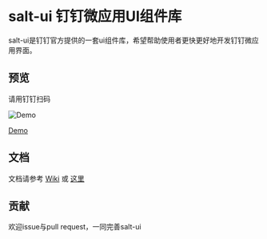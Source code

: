 salt-ui 钉钉微应用UI组件库  
====

salt-ui是钉钉官方提供的一套ui组件库，希望帮助使用者更快更好地开发钉钉微应用界面。

## 预览

请用钉钉扫码

![Demo](https://img.alicdn.com/tps/TB1NJV4PXXXXXcIXVXXXXXXXXXX-150-150.png)

[Demo](http://g.alicdn.com/platform/tingle-ui/1.2.2/demo/index.html#/)

## 文档

文档请参考 [Wiki](https://github.com/saltjs/salt-ui/wiki) 或 [这里](http://g.alicdn.com/platform/tingle-ui/1.2.2/docs/docs.html)

## 贡献

欢迎issue与pull request，一同完善salt-ui



